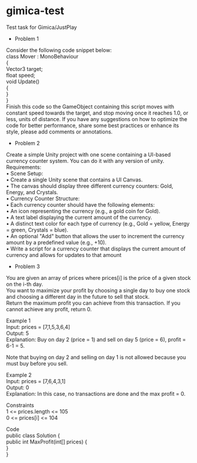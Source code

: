 # gimica-test
Test task for Gimica/JustPlay


- Problem 1  
  
Consider the following code snippet below:  
class Mover : MonoBehaviour  
{  
  Vector3 target;  
  float speed;  
  void Update()  
  {  
  }  
}  
Finish this code so the GameObject containing this script moves with constant speed towards the target, and stop moving once it reaches 1.0, or less, units of distance. If you have any suggestions on how to optimize the code for better performance, share some best practices or enhance its style, please add comments or annotations.  
  
  
- Problem 2  
  
Create a simple Unity project with one scene containing a UI-based currency counter system. You can do it with any version of unity.  
Requirements:  
	•	Scene Setup:  
	•	Create a single Unity scene that contains a UI Canvas.  
	•	The canvas should display three different currency counters: Gold, Energy, and Crystals.  
	•	Currency Counter Structure:  
	•	Each currency counter should have the following elements:  
	•	An icon representing the currency (e.g., a gold coin for Gold).  
	•	A text label displaying the current amount of the currency.  
	•	A distinct text color for each type of currency (e.g., Gold = yellow, Energy = green, Crystals = blue).  
	•	An optional "Add" button that allows the user to increment the currency amount by a predefined value (e.g., +10).  
	•	Write a script for a currency counter that displays the current amount of currency and allows for updates to that amount  
      
  
- Problem 3  
  
You are given an array of prices where prices[i] is the price of a given stock on the i-th day.  
You want to maximize your profit by choosing a single day to buy one stock and choosing a different day in the future to sell that stock.  
Return the maximum profit you can achieve from this transaction. If you cannot achieve any profit, return 0.  
  
Example 1  
Input: prices = [7,1,5,3,6,4]  
Output: 5  
Explanation: Buy on day 2 (price = 1) and sell on day 5 (price = 6), profit = 6-1 = 5.  
  
Note that buying on day 2 and selling on day 1 is not allowed because you must buy before you sell.  
  
Example 2  
Input: prices = [7,6,4,3,1]  
Output: 0  
Explanation: In this case, no transactions are done and the max profit = 0.  
  
Constraints  
1 <= prices.length <= 105  
0 <= prices[i] <= 104  
  
Code  
public class Solution {  
    public int MaxProfit(int[] prices) {  
    }  
}  
  
